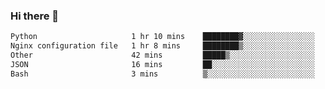 ### Hi there 👋

<!--START_SECTION:waka-->

```txt
Python                     1 hr 10 mins    ████████▓░░░░░░░░░░░░░░░░   34.81 %
Nginx configuration file   1 hr 8 mins     ████████▒░░░░░░░░░░░░░░░░   33.69 %
Other                      42 mins         █████▒░░░░░░░░░░░░░░░░░░░   21.18 %
JSON                       16 mins         ██░░░░░░░░░░░░░░░░░░░░░░░   08.18 %
Bash                       3 mins          ▒░░░░░░░░░░░░░░░░░░░░░░░░   01.65 %
```

<!--END_SECTION:waka-->
